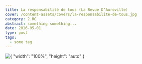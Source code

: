 ```yaml
---
title: La responsabilité de tous (La Revue D’Auroville)
cover: /content-assets/covers/la-responsabilite-de-tous.jpg
category: 2.RC
abstract: something something...
date: 2016-05-01
type: post
tags:
  - some tag
---
```


![{ "width": "100%", "height": "auto" }](/content-assets/covers/la-responsabilite-de-tous.jpg)
